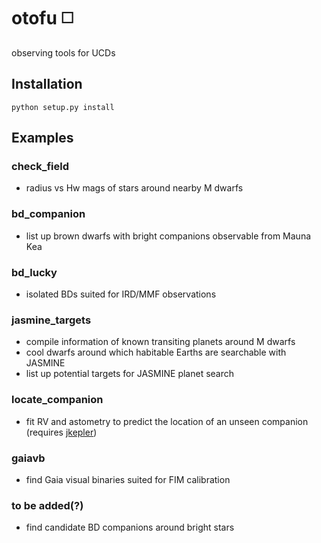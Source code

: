 # otofu :white_medium_square:
observing tools for UCDs

## Installation

``python setup.py install``

## Examples

### check_field

- radius vs Hw mags of stars around nearby M dwarfs

### bd_companion

- list up brown dwarfs with bright companions observable from Mauna Kea

### bd_lucky

- isolated BDs suited for IRD/MMF observations

### jasmine_targets

- compile information of known transiting planets around M dwarfs
- cool dwarfs around which habitable Earths are searchable with JASMINE
- list up potential targets for JASMINE planet search

### locate_companion

- fit RV and astometry to predict the location of an unseen companion (requires [jkepler](https://github.com/kemasuda/jkepler))

### gaiavb

- find Gaia visual binaries suited for FIM calibration

### to be added(?)

- find candidate BD companions around bright stars

